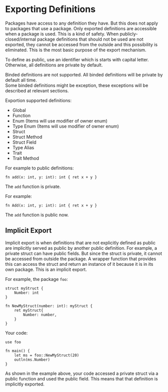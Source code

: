 # Exporting Definitions
Packages have access to any definition they have. But this does not apply to packages that use a package. Only exported definitions are accessible when a package is used. This is a kind of safety. When publicly-closed/internal package definitions that should not be used are not exported, they cannot be accessed from the outside and this possibility is eliminated. This is the most basic purpose of the export mechanism.

To define as public, use an identifier which is starts with capital letter. Otherwise, all definitions are private by default.

Binded definitions are not supported. All binded definitions will be private by default all time.\
Some binded definitions might be exception, these exceptions will be described at relevant sections.

Exportion supported definitions:
- Global
- Function
- Enum (Items will use modifier of owner enum)
- Type Enum (Items will use modifier of owner enum)
- Struct
- Struct Method
- Struct Field
- Type Alias
- Trait
- Trait Method

For example to public definitions: 
```jule
fn add(x: int, y: int): int { ret x + y }
```
The `add` function is private.

For example: 
```jule
fn Add(x: int, y: int): int { ret x + y }
```
The `add` function is public now.

## Implicit Export
Implicit export is when definitions that are not explicitly defined as public are implicitly served as public by another public definition. For example, a private struct can have public fields. But since the struct is private, it cannot be accessed from outside the package. A wrapper function that provides this can access the struct and return an instance of it because it is in its own package. This is an implicit export.

For example, the package `foo`:
```jule
struct myStruct {
    Number: int
}

fn NewMyStruct(number: int): myStruct {
    ret myStruct{
        Number: number,
    }
}
```
Your code:
```jule
use foo

fn main() {
    let ms = foo::NewMyStruct(20)
    outln(ms.Number)
}
```
As shown in the example above, your code accessed a private struct via a public function and used the public field. This means that that definition is implicitly exported. 